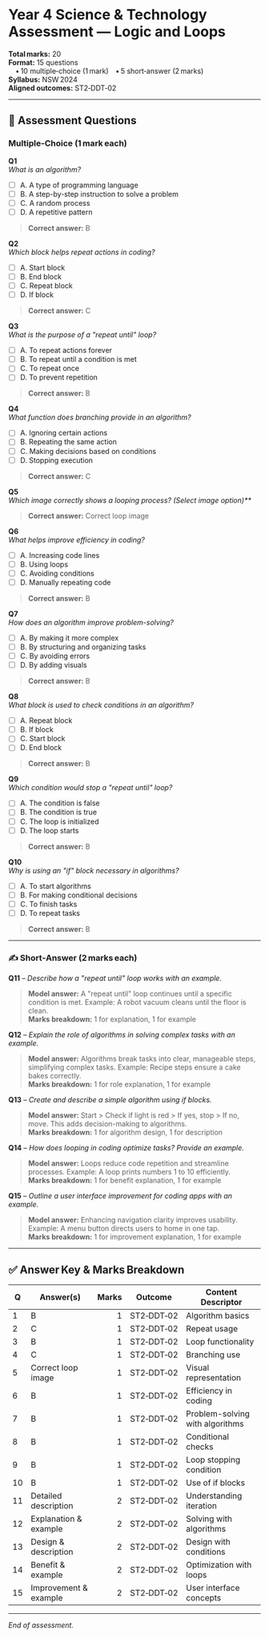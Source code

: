 # Year 4 Science & Technology Assessment — **Logic and Loops**

**Total marks:** 20  
**Format:** 15 questions  
 • 10 multiple‑choice (1 mark) • 5 short‑answer (2 marks)  
**Syllabus:** NSW 2024  
**Aligned outcomes:** ST2‑DDT‑02

---

## 🔢 Assessment Questions

### Multiple‑Choice (1 mark each)

**Q1**  
_What is an algorithm?_

- [ ] A. A type of programming language 
- [ ] B. A step-by-step instruction to solve a problem 
- [ ] C. A random process 
- [ ] D. A repetitive pattern 

> **Correct answer:** B

**Q2**  
_Which block helps repeat actions in coding?_

- [ ] A. Start block 
- [ ] B. End block 
- [ ] C. Repeat block 
- [ ] D. If block 

> **Correct answer:** C

**Q3**  
_What is the purpose of a "repeat until" loop?_

- [ ] A. To repeat actions forever 
- [ ] B. To repeat until a condition is met 
- [ ] C. To repeat once 
- [ ] D. To prevent repetition 

> **Correct answer:** B

**Q4**  
_What function does branching provide in an algorithm?_

- [ ] A. Ignoring certain actions 
- [ ] B. Repeating the same action 
- [ ] C. Making decisions based on conditions 
- [ ] D. Stopping execution

> **Correct answer:** C

**Q5**  
_Which image correctly shows a looping process? (Select image option)**_

> **Correct answer:** Correct loop image

**Q6**  
_What helps improve efficiency in coding?_

- [ ] A. Increasing code lines 
- [ ] B. Using loops 
- [ ] C. Avoiding conditions 
- [ ] D. Manually repeating code

> **Correct answer:** B

**Q7**  
_How does an algorithm improve problem-solving?_

- [ ] A. By making it more complex 
- [ ] B. By structuring and organizing tasks 
- [ ] C. By avoiding errors 
- [ ] D. By adding visuals

> **Correct answer:** B

**Q8**  
_What block is used to check conditions in an algorithm?_

- [ ] A. Repeat block 
- [ ] B. If block 
- [ ] C. Start block 
- [ ] D. End block 

> **Correct answer:** B

**Q9**  
_Which condition would stop a "repeat until" loop?_

- [ ] A. The condition is false 
- [ ] B. The condition is true 
- [ ] C. The loop is initialized 
- [ ] D. The loop starts

> **Correct answer:** B

**Q10**  
_Why is using an "if" block necessary in algorithms?_

- [ ] A. To start algorithms 
- [ ] B. For making conditional decisions 
- [ ] C. To finish tasks 
- [ ] D. To repeat tasks

> **Correct answer:** B

---

### ✍️ Short‑Answer (2 marks each)

**Q11** – _Describe how a "repeat until" loop works with an example._

> **Model answer:** A "repeat until" loop continues until a specific condition is met. Example: A robot vacuum cleans until the floor is clean.  
> **Marks breakdown:** 1 for explanation, 1 for example

**Q12** – _Explain the role of algorithms in solving complex tasks with an example._

> **Model answer:** Algorithms break tasks into clear, manageable steps, simplifying complex tasks. Example: Recipe steps ensure a cake bakes correctly.  
> **Marks breakdown:** 1 for role explanation, 1 for example

**Q13** – _Create and describe a simple algorithm using if blocks._

> **Model answer:** Start > Check if light is red > If yes, stop > If no, move. This adds decision-making to algorithms.  
> **Marks breakdown:** 1 for algorithm design, 1 for description

**Q14** – _How does looping in coding optimize tasks? Provide an example._

> **Model answer:** Loops reduce code repetition and streamline processes. Example: A loop prints numbers 1 to 10 efficiently.  
> **Marks breakdown:** 1 for benefit explanation, 1 for example

**Q15** – _Outline a user interface improvement for coding apps with an example._

> **Model answer:** Enhancing navigation clarity improves usability. Example: A menu button directs users to home in one tap.  
> **Marks breakdown:** 1 for improvement explanation, 1 for example

---

## ✅ Answer Key & Marks Breakdown

| Q   | Answer(s)                      | Marks | Outcome      | Content Descriptor             |
| --- | ------------------------------ | ----: | ------------ | ------------------------------ |
| 1   | B                              |     1 | ST2‑DDT‑02   | Algorithm basics               |
| 2   | C                              |     1 | ST2‑DDT‑02   | Repeat usage                   |
| 3   | B                              |     1 | ST2‑DDT‑02   | Loop functionality             |
| 4   | C                              |     1 | ST2‑DDT‑02   | Branching use                  |
| 5   | Correct loop image             |     1 | ST2‑DDT‑02   | Visual representation          |
| 6   | B                              |     1 | ST2‑DDT‑02   | Efficiency in coding           |
| 7   | B                              |     1 | ST2‑DDT‑02   | Problem-solving with algorithms|
| 8   | B                              |     1 | ST2‑DDT‑02   | Conditional checks             |
| 9   | B                              |     1 | ST2‑DDT‑02   | Loop stopping condition        |
| 10  | B                              |     1 | ST2‑DDT‑02   | Use of if blocks               |
| 11  | Detailed description           |     2 | ST2‑DDT‑02   | Understanding iteration        |
| 12  | Explanation & example          |     2 | ST2‑DDT‑02   | Solving with algorithms        |
| 13  | Design & description           |     2 | ST2‑DDT‑02   | Design with conditions         |
| 14  | Benefit & example              |     2 | ST2‑DDT‑02   | Optimization with loops        |
| 15  | Improvement & example          |     2 | ST2‑DDT‑02   | User interface concepts        |

---

_End of assessment._